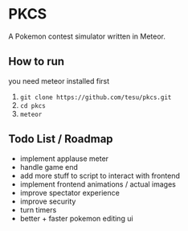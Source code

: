# PKCS
A Pokemon contest simulator written in Meteor.

## How to run
you need meteor installed first
1. `git clone https://github.com/tesu/pkcs.git`
2. `cd pkcs`
3. `meteor`

## Todo List / Roadmap
* implement applause meter
* handle game end
* add more stuff to script to interact with frontend
* implement frontend animations / actual images
* improve spectator experience
* improve security
* turn timers
* better + faster pokemon editing ui

